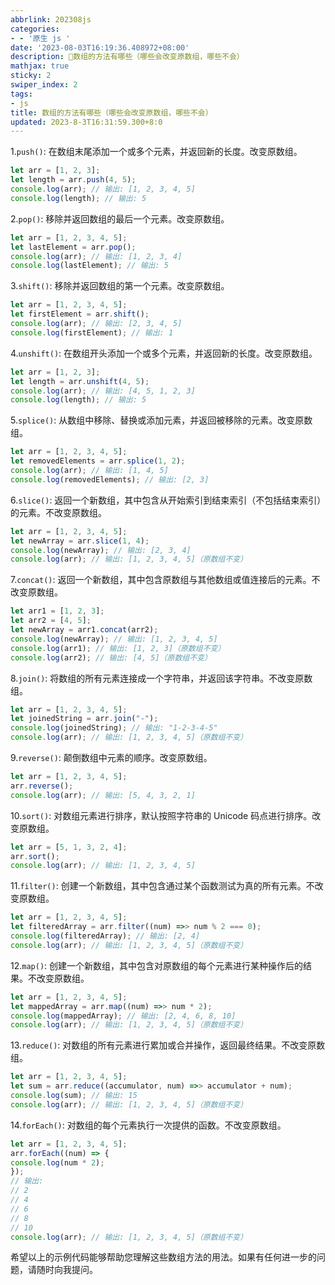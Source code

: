 ```yaml
---
abbrlink: 202308js
categories:
- - '原生 js '
date: '2023-08-03T16:19:36.408972+08:00'
description: 🥧数组的方法有哪些（哪些会改变原数组，哪些不会）
mathjax: true
sticky: 2
swiper_index: 2
tags:
- js
title: 数组的方法有哪些（哪些会改变原数组，哪些不会）
updated: 2023-8-3T16:31:59.300+8:0
---
```

1.`push()`: 在数组末尾添加一个或多个元素，并返回新的长度。改变原数组。

```js
let arr = [1, 2, 3];
let length = arr.push(4, 5);
console.log(arr); // 输出: [1, 2, 3, 4, 5]
console.log(length); // 输出: 5
```

2.`pop()`: 移除并返回数组的最后一个元素。改变原数组。

```js
let arr = [1, 2, 3, 4, 5];
let lastElement = arr.pop();
console.log(arr); // 输出: [1, 2, 3, 4]
console.log(lastElement); // 输出: 5
```

3.`shift()`: 移除并返回数组的第一个元素。改变原数组。

```js
let arr = [1, 2, 3, 4, 5];
let firstElement = arr.shift();
console.log(arr); // 输出: [2, 3, 4, 5]
console.log(firstElement); // 输出: 1
```

4.`unshift()`: 在数组开头添加一个或多个元素，并返回新的长度。改变原数组。

```js
let arr = [1, 2, 3];
let length = arr.unshift(4, 5);
console.log(arr); // 输出: [4, 5, 1, 2, 3]
console.log(length); // 输出: 5
```

5.`splice()`: 从数组中移除、替换或添加元素，并返回被移除的元素。改变原数组。

```js
let arr = [1, 2, 3, 4, 5];
let removedElements = arr.splice(1, 2);
console.log(arr); // 输出: [1, 4, 5]
console.log(removedElements); // 输出: [2, 3]
```

6.`slice()`: 返回一个新数组，其中包含从开始索引到结束索引（不包括结束索引）的元素。不改变原数组。

```js
let arr = [1, 2, 3, 4, 5];
let newArray = arr.slice(1, 4);
console.log(newArray); // 输出: [2, 3, 4]
console.log(arr); // 输出: [1, 2, 3, 4, 5]（原数组不变）
```

7.`concat()`: 返回一个新数组，其中包含原数组与其他数组或值连接后的元素。不改变原数组。

```js
let arr1 = [1, 2, 3];
let arr2 = [4, 5];
let newArray = arr1.concat(arr2);
console.log(newArray); // 输出: [1, 2, 3, 4, 5]
console.log(arr1); // 输出: [1, 2, 3]（原数组不变）
console.log(arr2); // 输出: [4, 5]（原数组不变）
```

8.`join()`: 将数组的所有元素连接成一个字符串，并返回该字符串。不改变原数组。

```js
let arr = [1, 2, 3, 4, 5];
let joinedString = arr.join("-");
console.log(joinedString); // 输出: "1-2-3-4-5"
console.log(arr); // 输出: [1, 2, 3, 4, 5]（原数组不变）
```

9.`reverse()`: 颠倒数组中元素的顺序。改变原数组。

```js
let arr = [1, 2, 3, 4, 5];
arr.reverse();
console.log(arr); // 输出: [5, 4, 3, 2, 1]
```

10.`sort()`: 对数组元素进行排序，默认按照字符串的 Unicode 码点进行排序。改变原数组。

```js
let arr = [5, 1, 3, 2, 4];
arr.sort();
console.log(arr); // 输出: [1, 2, 3, 4, 5]
```

11.`filter()`: 创建一个新数组，其中包含通过某个函数测试为真的所有元素。不改变原数组。

```js
let arr = [1, 2, 3, 4, 5];
let filteredArray = arr.filter((num) =>> num % 2 === 0);
console.log(filteredArray); // 输出: [2, 4]
console.log(arr); // 输出: [1, 2, 3, 4, 5]（原数组不变）
```

12.`map()`: 创建一个新数组，其中包含对原数组的每个元素进行某种操作后的结果。不改变原数组。

```js
let arr = [1, 2, 3, 4, 5];
let mappedArray = arr.map((num) =>> num * 2);
console.log(mappedArray); // 输出: [2, 4, 6, 8, 10]
console.log(arr); // 输出: [1, 2, 3, 4, 5]（原数组不变）
```

13.`reduce()`: 对数组的所有元素进行累加或合并操作，返回最终结果。不改变原数组。

```js
let arr = [1, 2, 3, 4, 5];
let sum = arr.reduce((accumulator, num) =>> accumulator + num);
console.log(sum); // 输出: 15
console.log(arr); // 输出: [1, 2, 3, 4, 5]（原数组不变）
```

14.`forEach()`: 对数组的每个元素执行一次提供的函数。不改变原数组。

```js
let arr = [1, 2, 3, 4, 5];
arr.forEach((num) => {
console.log(num * 2);
});
// 输出:
// 2
// 4
// 6
// 8
// 10
console.log(arr); // 输出: [1, 2, 3, 4, 5]（原数组不变）
```

希望以上的示例代码能够帮助您理解这些数组方法的用法。如果有任何进一步的问题，请随时向我提问。
